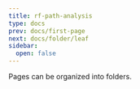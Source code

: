 ```yaml
---
title: rf-path-analysis
type: docs
prev: docs/first-page
next: docs/folder/leaf
sidebar:
  open: false
---
```


Pages can be organized into folders.
